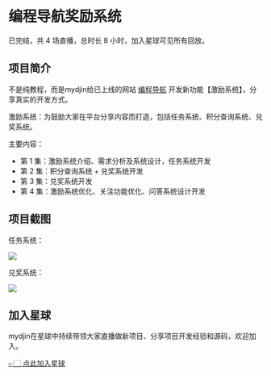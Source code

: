 # 编程导航奖励系统

已完结，共 4 场直播，总时长 8 小时，加入星球可见所有回放。

## 项目简介

不是纯教程，而是mydjin给已上线的网站 [编程导航](https://www.code-nav.cn) 开发新功能【激励系统】，分享真实的开发方式。

激励系统：为鼓励大家在平台分享内容而打造，包括任务系统、积分查询系统、兑奖系统。

主要内容：
- 第 1 集：激励系统介绍、需求分析及系统设计，任务系统开发
- 第 2 集：积分查询系统 + 兑奖系统开发
- 第 3 集：兑奖系统开发
- 第 4 集：激励系统优化、关注功能优化、问答系统设计开发

## 项目截图

任务系统：

![](https://www.codefather.cn/img/prize1.png)

兑奖系统：

![](https://www.codefather.cn/img/prize2.png)

## 加入星球

mydjin在星球中持续带领大家直播做新项目、分享项目开发经验和源码，欢迎加入。

[👉🏻 点此加入星球](https://yuyuanweb.feishu.cn/wiki/SDtMwjR1DituVpkz5MLc3fZLnzb)

